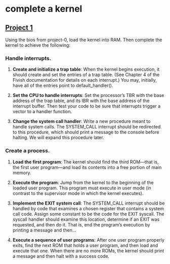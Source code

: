 # complete a kernel

## [Project 1](https://sfkaplan.people.amherst.edu/courses/2024/spring/COSC-277/assignments/project-1.pdf)

Using the bios from project-0, load the kernel into RAM. Then complete the kernel to achieve the following:

### Handle interrupts.

1. **Create and initialize a trap table**: When the kernel begins execution, it should create and set the entries of a trap table. (See Chapter 4 of the Fivish documentation for details on each interrupt.) You may, initially, have all of the entries point to default_handler().

2. **Set the CPU to handle interrupts**: Set the processor’s TBR with the base address of the trap table, and its IBR with the base address of the interrupt buffer. Then test your code to be sure that interrupts trigger a vector to a handler function.

3. **Change the system call handler**: Write a new procedure meant to handle system calls. The SYSTEM_CALL interrupt should be redirected to this procedure, which should print a message to the console before halting. We will expand this procedure later.

### Create a process.

1. **Load the first program**: The kernel should find the third ROM—that is, the first user program—and load its contents into a free portion of main memory.

2. **Execute the program**: Jump from the kernel to the beginning of the loaded user program. This program must execute in user mode (in contrast to the supervisor mode in which the kernel executes).

3. **Implement the EXIT system call**: The SYSTEM_CALL interrupt should be handled by code that examines a chosen register that contains a system call code. Assign some constant to be the code for the EXIT syscall. The syscall handler should examine this location, determine if an EXIT was requested, and then do it. That is, end the program’s execution by printing a message and then…

4. **Execute a sequence of user programs**: After one user program properly exits, find the next ROM that holds a user program, and then load and execute that one. When there are no more ROMs, the kernel should print a message and then halt with a success code.